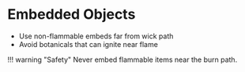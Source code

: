 # Embedded Objects

-   Use non-flammable embeds far from wick path
-   Avoid botanicals that can ignite near flame

!!! warning "Safety"
Never embed flammable items near the burn path.
